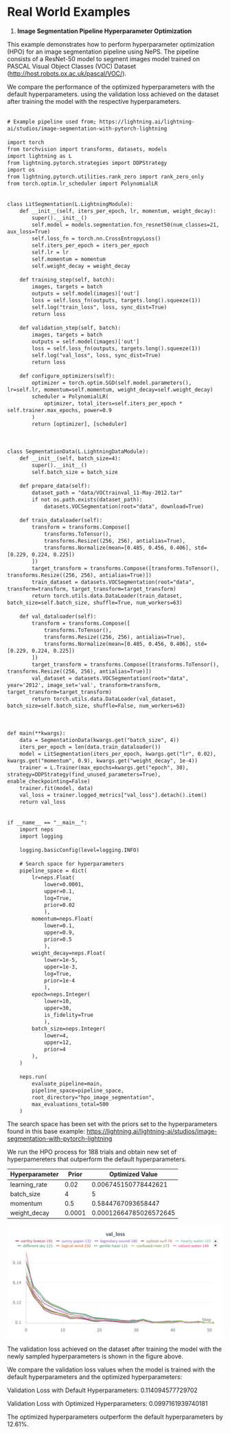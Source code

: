 # Real World Examples

1. **Image Segmentation Pipeline Hyperparameter Optimization**

This example demonstrates how to perform hyperparameter optimization (HPO) for an image segmentation pipeline using NePS. The pipeline consists of a ResNet-50 model to segment images model trained on PASCAL Visual Object Classes (VOC) Dataset (http://host.robots.ox.ac.uk/pascal/VOC/).

We compare the performance of the optimized hyperparameters with the default hyperparameters. using the validation loss achieved on the dataset after training the model with the respective hyperparameters.

```python3

# Example pipeline used from; https://lightning.ai/lightning-ai/studios/image-segmentation-with-pytorch-lightning

import torch
from torchvision import transforms, datasets, models
import lightning as L
from lightning.pytorch.strategies import DDPStrategy
import os
from lightning.pytorch.utilities.rank_zero import rank_zero_only
from torch.optim.lr_scheduler import PolynomialLR


class LitSegmentation(L.LightningModule):
    def __init__(self, iters_per_epoch, lr, momentum, weight_decay):
        super().__init__()
        self.model = models.segmentation.fcn_resnet50(num_classes=21, aux_loss=True)
        self.loss_fn = torch.nn.CrossEntropyLoss()
        self.iters_per_epoch = iters_per_epoch
        self.lr = lr
        self.momentum = momentum
        self.weight_decay = weight_decay
        
    def training_step(self, batch):
        images, targets = batch
        outputs = self.model(images)['out']
        loss = self.loss_fn(outputs, targets.long().squeeze(1))
        self.log("train_loss", loss, sync_dist=True)
        return loss
    
    def validation_step(self, batch):
        images, targets = batch
        outputs = self.model(images)['out']
        loss = self.loss_fn(outputs, targets.long().squeeze(1))
        self.log("val_loss", loss, sync_dist=True)
        return loss

    def configure_optimizers(self):
        optimizer = torch.optim.SGD(self.model.parameters(), lr=self.lr, momentum=self.momentum, weight_decay=self.weight_decay)
        scheduler = PolynomialLR(
            optimizer, total_iters=self.iters_per_epoch * self.trainer.max_epochs, power=0.9
        )
        return [optimizer], [scheduler]
    
    
    
class SegmentationData(L.LightningDataModule):
    def __init__(self, batch_size=4):
        super().__init__()
        self.batch_size = batch_size
        
    def prepare_data(self):
        dataset_path = "data/VOCtrainval_11-May-2012.tar"
        if not os.path.exists(dataset_path):
            datasets.VOCSegmentation(root="data", download=True)
    
    def train_dataloader(self):
        transform = transforms.Compose([
            transforms.ToTensor(),
            transforms.Resize((256, 256), antialias=True),
            transforms.Normalize(mean=[0.485, 0.456, 0.406], std=[0.229, 0.224, 0.225])
        ])
        target_transform = transforms.Compose([transforms.ToTensor(), transforms.Resize((256, 256), antialias=True)])
        train_dataset = datasets.VOCSegmentation(root="data", transform=transform, target_transform=target_transform)
        return torch.utils.data.DataLoader(train_dataset, batch_size=self.batch_size, shuffle=True, num_workers=63)
    
    def val_dataloader(self):
        transform = transforms.Compose([
            transforms.ToTensor(),
            transforms.Resize((256, 256), antialias=True),
            transforms.Normalize(mean=[0.485, 0.456, 0.406], std=[0.229, 0.224, 0.225])
        ])
        target_transform = transforms.Compose([transforms.ToTensor(), transforms.Resize((256, 256), antialias=True)])
        val_dataset = datasets.VOCSegmentation(root="data", year='2012', image_set='val', transform=transform, target_transform=target_transform)
        return torch.utils.data.DataLoader(val_dataset, batch_size=self.batch_size, shuffle=False, num_workers=63)

    

def main(**kwargs):
    data = SegmentationData(kwargs.get("batch_size", 4))
    iters_per_epoch = len(data.train_dataloader())
    model = LitSegmentation(iters_per_epoch, kwargs.get("lr", 0.02), kwargs.get("momentum", 0.9), kwargs.get("weight_decay", 1e-4)) 
    trainer = L.Trainer(max_epochs=kwargs.get("epoch", 30), strategy=DDPStrategy(find_unused_parameters=True), enable_checkpointing=False)
    trainer.fit(model, data)
    val_loss = trainer.logged_metrics["val_loss"].detach().item()
    return val_loss


if __name__ == "__main__":
    import neps
    import logging
    
    logging.basicConfig(level=logging.INFO)
    
    # Search space for hyperparameters
    pipeline_space = dict(
        lr=neps.Float(
            lower=0.0001, 
            upper=0.1, 
            log=True, 
            prior=0.02
            ),
        momentum=neps.Float(
            lower=0.1, 
            upper=0.9, 
            prior=0.5
            ),
        weight_decay=neps.Float(
            lower=1e-5, 
            upper=1e-3, 
            log=True, 
            prior=1e-4
            ),
        epoch=neps.Integer(
            lower=10,
            upper=30,
            is_fidelity=True
            ),
        batch_size=neps.Integer(
            lower=4,
            upper=12,
            prior=4
        ),
    )

    neps.run(
        evaluate_pipeline=main, 
        pipeline_space=pipeline_space, 
        root_directory="hpo_image_segmentation", 
        max_evaluations_total=500
    )

```

The search space has been set with the priors set to the hyperparameters found in this base example: https://lightning.ai/lightning-ai/studios/image-segmentation-with-pytorch-lightning

We run the HPO process for 188 trials and obtain new set of hyperpamereters that outperform the default hyperparameters.

| Hyperparameter | Prior | Optimized Value |
|----------------|-------|-----------------|
| learning_rate  | 0.02 | 0.006745150778442621 |
| batch_size     | 4 | 5 |
| momentum       | 0.5 | 0.5844767093658447 |
| weight_decay   | 0.0001 | 0.00012664785026572645 |


![Validation Loss Curves](val_loss_image_segmentation.png "Validation Loss Curves")

The validation loss achieved on the dataset after training the model with the newly sampled hyperparameters is shown in the figure above.

We compare the validation loss values when the model is trained with the default hyperparameters and the optimized hyperparameters:

Validation Loss with Default Hyperparameters: 0.114094577729702

Validation Loss with Optimized Hyperparameters: 0.0997161939740181

The optimized hyperparameters outperform the default hyperparameters by 12.61%.